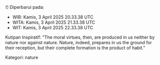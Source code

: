 ⏰ Diperbarui pada:
- WIB: Kamis, 3 April 2025 20.33.38 UTC
- WITA: Kamis, 3 April 2025 21.33.38 UTC
- WIT: Kamis, 3 April 2025 22.33.38 UTC

Kutipan Inspiratif:
"The moral virtues, then, are produced in us neither by nature nor against nature. Nature, indeed, prepares in us the ground for their reception, but their complete formation is the product of habit."


Kategori: nature

